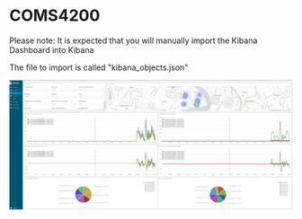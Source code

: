 # COMS4200

Please note: It is expected that you will manually import the Kibana Dashboard into Kibana

The file to import is called "kibana_objects.json"

![alt text](https://github.com/LiamCosgrove/COMS4200/blob/master/dashboard_photo.png)
